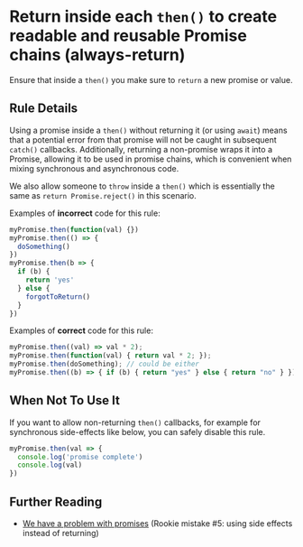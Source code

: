 # Return inside each `then()` to create readable and reusable Promise chains (always-return)

Ensure that inside a `then()` you make sure to `return` a new promise or value.

## Rule Details

Using a promise inside a `then()` without returning it (or using `await`) means
that a potential error from that promise will not be caught in subsequent
`catch()` callbacks. Additionally, returning a non-promise wraps it into a
Promise, allowing it to be used in promise chains, which is convenient when
mixing synchronous and asynchronous code.

We also allow someone to `throw` inside a `then()` which is essentially the same
as `return Promise.reject()` in this scenario.

Examples of **incorrect** code for this rule:

```js
myPromise.then(function(val) {})
myPromise.then(() => {
  doSomething()
})
myPromise.then(b => {
  if (b) {
    return 'yes'
  } else {
    forgotToReturn()
  }
})
```

Examples of **correct** code for this rule:

```js
myPromise.then((val) => val * 2);
myPromise.then(function(val) { return val * 2; });
myPromise.then(doSomething); // could be either
myPromise.then((b) => { if (b) { return "yes" } else { return "no" } });
```

## When Not To Use It

If you want to allow non-returning `then()` callbacks, for example for
synchronous side-effects like below, you can safely disable this rule.

```js
myPromise.then(val => {
  console.log('promise complete')
  console.log(val)
})
```

## Further Reading

- [We have a problem with promises](http://pouchdb.com/2015/05/18/we-have-a-problem-with-promises.html)
  (Rookie mistake #5: using side effects instead of returning)

